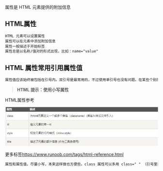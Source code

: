 属性是 HTML 元素提供的附加信息

## HTML属性

```html
HTML 元素可以设置属性
属性可以在元素中添加附加信息
属性一般描述于开始标签
属性总是以名称/值对的形式出现，比如：name="value"
```

## HTML 属性常用引用属性值

```html
属性值应该始终被包括在引号内。双引号是最常用的，不过使用单引号也没有问题。在某些个别的情况下，比如属性值本身就含有双引号，那么您必须使用单引号，例如：name='John "ShotGun" Nelson'
```

> **HTML 提示：使用小写属性**

HTML属性参考

![Image](HTML属性.assets/Image.png)

更多标签<https://www.runoob.com/tags/html-reference.html>

```html
属性和属性值，尽量小写，本来这样做也方便些。class 属性可以多用 class=" " （引号里面可以填入多个class属性）id 属性只能单独设置 id=" "（只能填写一个，多个无效）
```

